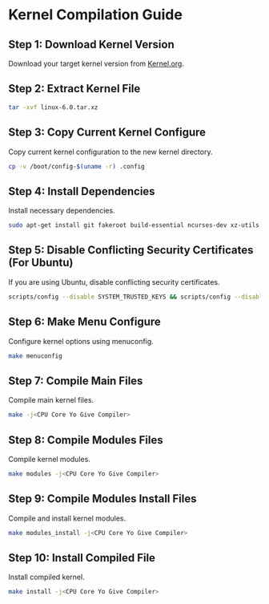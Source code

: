 # Kernel Compilation Guide

## Step 1: Download Kernel Version
Download your target kernel version from [Kernel.org](https://www.kernel.org).

## Step 2: Extract Kernel File
```bash
tar -xvf linux-6.0.tar.xz
```

## Step 3: Copy Current Kernel Configure
Copy current kernel configuration to the new kernel directory.
```bash
cp -v /boot/config-$(uname -r) .config
```

## Step 4: Install Dependencies
Install necessary dependencies.
```bash
sudo apt-get install git fakeroot build-essential ncurses-dev xz-utils libssl-dev bc flex libelf-dev bison dwarves
```

## Step 5: Disable Conflicting Security Certificates (For Ubuntu)
If you are using Ubuntu, disable conflicting security certificates.
```bash
scripts/config --disable SYSTEM_TRUSTED_KEYS && scripts/config --disable SYSTEM_REVOCATION_KEYS
```

## Step 6: Make Menu Configure
Configure kernel options using menuconfig.
```bash
make menuconfig
```

## Step 7: Compile Main Files
Compile main kernel files.
```bash
make -j<CPU Core Yo Give Compiler>
```

## Step 8: Compile Modules Files
Compile kernel modules.
```bash
make modules -j<CPU Core Yo Give Compiler>
```

## Step 9: Compile Modules Install Files
Compile and install kernel modules.
```bash
make modules_install -j<CPU Core Yo Give Compiler>
```

## Step 10: Install Compiled File
Install compiled kernel.
```bash
make install -j<CPU Core Yo Give Compiler>
```
